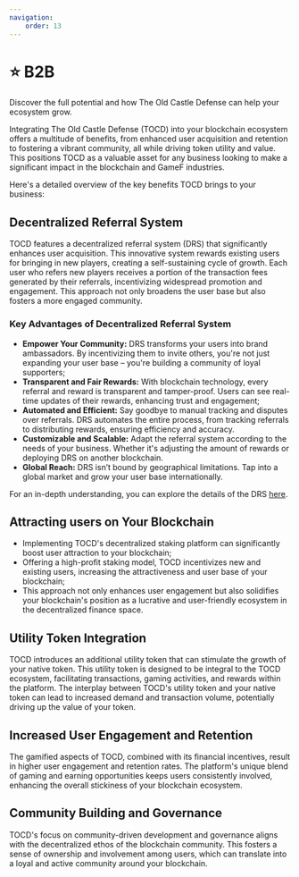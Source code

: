 ```yaml
---
navigation:
    order: 13
---
```


# ⭐ B2B

<p>Discover the full potential and how The Old Castle Defense can help your ecosystem grow.</p>

<div>

Integrating The Old Castle Defense (TOCD) into your blockchain ecosystem offers a multitude of benefits, 
from enhanced user acquisition and retention to fostering a vibrant community, all while driving token 
utility and value. This positions TOCD as a valuable asset for any business looking to make a significant 
impact in the blockchain and GameF industries.
</div>

<div>

Here's a detailed overview of the key benefits TOCD brings to your business:
</div>

## Decentralized Referral System

<div>

TOCD features a decentralized referral system (DRS) that significantly enhances user acquisition. 
This innovative system rewards existing users for bringing in new players, creating a self-sustaining 
cycle of growth. Each user who refers new players receives a portion of the transaction fees generated 
by their referrals, incentivizing widespread promotion and engagement. This approach not only broadens 
the user base but also fosters a more engaged community.

### Key Advantages of Decentralized Referral System
* **Empower Your Community:** DRS transforms your users into brand ambassadors. By incentivizing them 
to invite others, you're not just expanding your user base – you're building a community of loyal supporters;
* **Transparent and Fair Rewards:** With blockchain technology, every referral and reward is transparent 
and tamper-proof. Users can see real-time updates of their rewards, enhancing trust and engagement;
* **Automated and Efficient:** Say goodbye to manual tracking and disputes over referrals. DRS automates 
the entire process, from tracking referrals to distributing rewards, ensuring efficiency and accuracy.
* **Customizable and Scalable:** Adapt the referral system according to the needs of your business. 
Whether it's adjusting the amount of rewards or deploying DRS on another blockchain.
* **Global Reach:** DRS isn’t bound by geographical limitations. Tap into a global market and grow 
your user base internationally.
</div>

<div>

For an in-depth understanding, you can explore 
the details of the DRS <a href="https://theoldcastle.xyz/{blockchain}/{token}/referral" target="_blanc" class="doc-link">here</a>.
</div>

## Attracting users on Your Blockchain

<div>

* Implementing TOCD's decentralized staking platform can significantly boost user attraction to your blockchain;
* Offering a high-profit staking model, TOCD incentivizes new and existing users, increasing the attractiveness and user base of your blockchain;
* This approach not only enhances user engagement but also solidifies your blockchain's position as a lucrative and user-friendly ecosystem in the decentralized finance space.
</div>

## Utility Token Integration

<div>

TOCD introduces an additional utility token that can stimulate the growth of your native token. 
This utility token is designed to be integral to the TOCD ecosystem, facilitating transactions, 
gaming activities, and rewards within the platform. The interplay between TOCD's utility token and 
your native token can lead to increased demand and transaction volume, potentially driving up the 
value of your token.
</div>

## Increased User Engagement and Retention

<div>

The gamified aspects of TOCD, combined with its financial incentives, result in higher user engagement and 
retention rates. The platform's unique blend of gaming and earning opportunities keeps users consistently 
involved, enhancing the overall stickiness of your blockchain ecosystem.
</div>

## Community Building and Governance

<div>

TOCD's focus on community-driven development and governance aligns with the decentralized ethos of the 
blockchain community. This fosters a sense of ownership and involvement among users, which can translate 
into a loyal and active community around your blockchain.
</div>